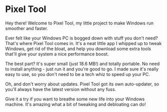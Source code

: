 # Pixel Tool

Hey there! Welcome to Pixel Tool, my little project to make Windows run smoother and faster.

Ever felt like your Windows PC is bogged down with stuff you don't need? That's where Pixel Tool comes in. It's a neat little app I whipped up to tweak Windows, get rid of the bloat, and help you download some extra tools that'll give your system a nice performance boost.

The best part? It's super small (just 18.6 MB!) and totally portable. No need to install anything - just run it and you're good to go. I made sure it's really easy to use, so you don't need to be a tech whiz to speed up your PC.

Oh, and don't worry about updates. Pixel Tool got its own auto-updater, so you'll always have the latest version without any fuss.

Give it a try if you want to breathe some new life into your Windows machine. It's amazing what a bit of tweaking and debloating can do!
